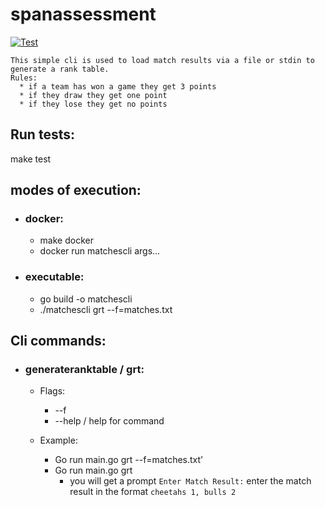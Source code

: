 # spanassessment

[![Test](https://github.com/davebehr1/spanassessment/actions/workflows/test.yml/badge.svg?branch=master)](https://github.com/davebehr1/spanassessment/actions/workflows/test.yml)


```
This simple cli is used to load match results via a file or stdin to generate a rank table.
Rules:
  * if a team has won a game they get 3 points
  * if they draw they get one point
  * if they lose they get no points
```

## Run tests:
  make test
  
## modes of execution:
  * ### docker:
    * make docker
    * docker run matchescli args...
 * ### executable:
    * go build -o matchescli
    * ./matchescli grt --f=matches.txt

## Cli commands:

*   ### generateranktable / grt:
     *  Flags:
        * --f
        * --help / help for command

     *   Example:
           *  Go run main.go grt --f=matches.txt’
           *  Go run main.go grt
              * you will get a prompt ```Enter Match Result:``` enter the match result in the format ```cheetahs 1, bulls 2```
